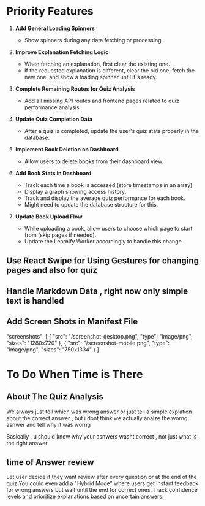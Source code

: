 # Priority Features

1. **Add General Loading Spinners**

   - Show spinners during any data fetching or processing.

2. **Improve Explanation Fetching Logic**

   - When fetching an explanation, first clear the existing one.
   - If the requested explanation is different, clear the old one, fetch the new one, and show a loading spinner until it's ready.

3. **Complete Remaining Routes for Quiz Analysis**

   - Add all missing API routes and frontend pages related to quiz performance analysis.

4. **Update Quiz Completion Data**

   - After a quiz is completed, update the user's quiz stats properly in the database.

5. **Implement Book Deletion on Dashboard**

   - Allow users to delete books from their dashboard view.

6. **Add Book Stats in Dashboard**

   - Track each time a book is accessed (store timestamps in an array).
   - Display a graph showing access history.
   - Track and display the average quiz performance for each book.
   - Might need to update the database structure for this.

7. **Update Book Upload Flow**
   - While uploading a book, allow users to choose which page to start from (skip pages if needed).
   - Update the Learnify Worker accordingly to handle this change.

## Use React Swipe for Using Gestures for changing pages and also for quiz

## Handle Markdown Data , right now only simple text is handled

## Add Screen Shots in Manifest File

"screenshots": [
{
"src": "/screenshot-desktop.png",
"type": "image/png",
"sizes": "1280x720"
},
{
"src": "/screenshot-mobile.png",
"type": "image/png",
"sizes": "750x1334"
}
]

# To Do When Time is There

## About The Quiz Analysis

We always just tell which was wrong answer or just tell a simple explation about the correct answer , but i dont think we actually analze the worng asnwer and tell why it was worng

Basically , u should know why your asnwers wasnt correct , not just what is the right answer

## time of Answer review

Let user decide if they want review after every question or at the end of the quiz
You could even add a "Hybrid Mode" where users get instant feedback for wrong answers but wait until the end for correct ones.
Track confidence levels and prioritize explanations based on uncertain answers.
